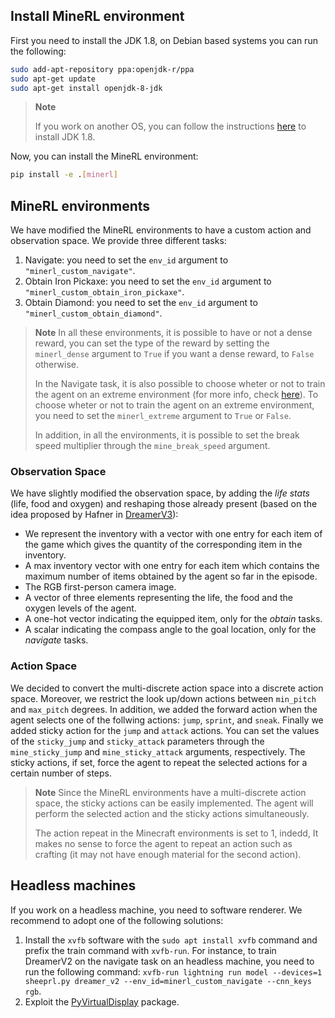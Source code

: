 ## Install MineRL environment
First you need to install the JDK 1.8, on Debian based systems you can run the following:

```bash
sudo add-apt-repository ppa:openjdk-r/ppa
sudo apt-get update
sudo apt-get install openjdk-8-jdk
```

> **Note**
>
> If you work on another OS, you can follow the instructions [here](https://minerl.readthedocs.io/en/v0.4.4/tutorials/index.html) to install JDK 1.8.

Now, you can install the MineRL environment:

```bash
pip install -e .[minerl]
```

## MineRL environments
We have modified the MineRL environments to have a custom action and observation space. We provide three different tasks:
1. Navigate: you need to set the `env_id` argument to `"minerl_custom_navigate"`.
2. Obtain Iron Pickaxe: you need to set the `env_id` argument to `"minerl_custom_obtain_iron_pickaxe"`.
3. Obtain Diamond: you need to set the `env_id` argument to `"minerl_custom_obtain_diamond"`.

> **Note**
> In all these environments, it is possible to have or not a dense reward, you can set the type of the reward by setting the `minerl_dense` argument to `True` if you want a dense reward, to `False` otherwise.
>
> In the Navigate task, it is also possible to choose wheter or not to train the agent on an extreme environment (for more info, check [here](https://minerl.readthedocs.io/en/v0.4.4/environments/index.html#minerlnavigateextreme-v0)). To choose wheter or not to train the agent on an extreme environment, you need to set the `minerl_extreme` argument to `True` or `False`.
>
> In addition, in all the environments, it is possible to set the break speed multiplier through the `mine_break_speed` argument.

### Observation Space
We have slightly modified the observation space, by adding the *life stats* (life, food and oxygen) and reshaping those already present (based on the idea proposed by Hafner in [DreamerV3](https://arxiv.org/abs/2301.04104)):
- We represent the inventory with a vector with one entry for each item of the game which gives the quantity of the corresponding item in the inventory.
- A max inventory vector with one entry for each item which contains the maximum number of items obtained by the agent so far in the episode.
- The RGB first-person camera image.
- A vector of three elements representing the life, the food and the oxygen levels of the agent.
- A one-hot vector indicating the equipped item, only for the *obtain* tasks.
- A scalar indicating the compass angle to the goal location, only for the *navigate* tasks.

### Action Space
We decided to convert the multi-discrete action space into a discrete action space. Moreover, we restrict the look up/down actions between `min_pitch` and `max_pitch` degrees.
In addition, we added the forward action when the agent selects one of the follwing actions: `jump`, `sprint`, and `sneak`.
Finally we added sticky action for the `jump` and `attack` actions. You can set the values of the `sticky_jump` and `sticky_attack` parameters through the `mine_sticky_jump` and `mine_sticky_attack` arguments, respectively. The sticky actions, if set, force the agent to repeat the selected actions for a certain number of steps.

> **Note**
> Since the MineRL environments have a multi-discrete action space, the sticky actions can be easily implemented. The agent will perform the selected action and the sticky actions simultaneously.
>
> The action repeat in the Minecraft environments is set to 1, indedd, It makes no sense to force the agent to repeat an action such as crafting (it may not have enough material for the second action).

## Headless machines

If you work on a headless machine, you need to software renderer. We recommend to adopt one of the following solutions:
1. Install the `xvfb` software with the `sudo apt install xvfb` command and prefix the train command with `xvfb-run`. For instance, to train DreamerV2 on the navigate task on an headless machine, you need to run the following command: `xvfb-run lightning run model --devices=1 sheeprl.py dreamer_v2 --env_id=minerl_custom_navigate --cnn_keys rgb`.
2. Exploit the [PyVirtualDisplay](https://github.com/ponty/PyVirtualDisplay) package.